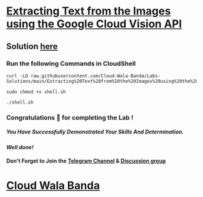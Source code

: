 # [Extracting Text from the Images using the Google Cloud Vision API](https://www.cloudskillsboost.google/paths/17/course_templates/18/labs/381944)

## Solution [here](https://youtu.be/V5wXiB6iGYQ)

### Run the following Commands in CloudShell

```
curl -LO raw.githubusercontent.com/Cloud-Wala-Banda/Labs-Solutions/main/Extracting%20Text%20from%20the%20Images%20using%20the%20Google%20Cloud%20Vision%20API/shell.sh

sudo chmod +x shell.sh

./shell.sh
```

### Congratulations 🎉 for completing the Lab !

##### *You Have Successfully Demonstrated Your Skills And Determination.*

#### *Well done!*

#### Don't Forget to Join the [Telegram Channel](https://t.me/cloudwalabanda) & [Discussion group](https://t.me/cloudwalabandachats)

# [Cloud Wala Banda](https://www.youtube.com/@cloudwalabanda)
